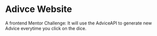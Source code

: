 # Adivce Website

A frontend Mentor Challenge: It will use the AdviceAPI to generate new Advice everytime you click on the dice. 
